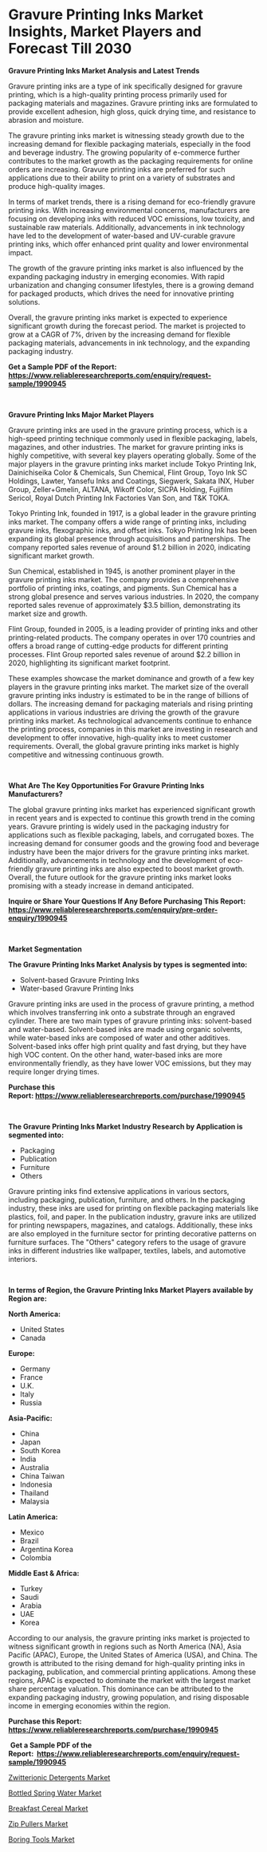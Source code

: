 <p><h1>Gravure Printing Inks Market Insights, Market Players and Forecast Till 2030</h1></p><p><strong>Gravure Printing Inks Market Analysis and Latest Trends</strong></p>
<p><p>Gravure printing inks are a type of ink specifically designed for gravure printing, which is a high-quality printing process primarily used for packaging materials and magazines. Gravure printing inks are formulated to provide excellent adhesion, high gloss, quick drying time, and resistance to abrasion and moisture.</p><p>The gravure printing inks market is witnessing steady growth due to the increasing demand for flexible packaging materials, especially in the food and beverage industry. The growing popularity of e-commerce further contributes to the market growth as the packaging requirements for online orders are increasing. Gravure printing inks are preferred for such applications due to their ability to print on a variety of substrates and produce high-quality images.</p><p>In terms of market trends, there is a rising demand for eco-friendly gravure printing inks. With increasing environmental concerns, manufacturers are focusing on developing inks with reduced VOC emissions, low toxicity, and sustainable raw materials. Additionally, advancements in ink technology have led to the development of water-based and UV-curable gravure printing inks, which offer enhanced print quality and lower environmental impact.</p><p>The growth of the gravure printing inks market is also influenced by the expanding packaging industry in emerging economies. With rapid urbanization and changing consumer lifestyles, there is a growing demand for packaged products, which drives the need for innovative printing solutions.</p><p>Overall, the gravure printing inks market is expected to experience significant growth during the forecast period. The market is projected to grow at a CAGR of 7%, driven by the increasing demand for flexible packaging materials, advancements in ink technology, and the expanding packaging industry.</p></p>
<p><strong>Get a Sample PDF of the Report:&nbsp; <a href="https://www.reliableresearchreports.com/enquiry/request-sample/1990945">https://www.reliableresearchreports.com/enquiry/request-sample/1990945</a></strong></p>
<p>&nbsp;</p>
<p><strong>Gravure Printing Inks Major Market Players</strong></p>
<p><p>Gravure printing inks are used in the gravure printing process, which is a high-speed printing technique commonly used in flexible packaging, labels, magazines, and other industries. The market for gravure printing inks is highly competitive, with several key players operating globally. Some of the major players in the gravure printing inks market include Tokyo Printing Ink, Dainichiseika Color & Chemicals, Sun Chemical, Flint Group, Toyo Ink SC Holdings, Lawter, Yansefu Inks and Coatings, Siegwerk, Sakata INX, Huber Group, Zeller+Gmelin, ALTANA, Wikoff Color, SICPA Holding, Fujifilm Sericol, Royal Dutch Printing Ink Factories Van Son, and T&K TOKA.</p><p>Tokyo Printing Ink, founded in 1917, is a global leader in the gravure printing inks market. The company offers a wide range of printing inks, including gravure inks, flexographic inks, and offset inks. Tokyo Printing Ink has been expanding its global presence through acquisitions and partnerships. The company reported sales revenue of around $1.2 billion in 2020, indicating significant market growth.</p><p>Sun Chemical, established in 1945, is another prominent player in the gravure printing inks market. The company provides a comprehensive portfolio of printing inks, coatings, and pigments. Sun Chemical has a strong global presence and serves various industries. In 2020, the company reported sales revenue of approximately $3.5 billion, demonstrating its market size and growth.</p><p>Flint Group, founded in 2005, is a leading provider of printing inks and other printing-related products. The company operates in over 170 countries and offers a broad range of cutting-edge products for different printing processes. Flint Group reported sales revenue of around $2.2 billion in 2020, highlighting its significant market footprint.</p><p>These examples showcase the market dominance and growth of a few key players in the gravure printing inks market. The market size of the overall gravure printing inks industry is estimated to be in the range of billions of dollars. The increasing demand for packaging materials and rising printing applications in various industries are driving the growth of the gravure printing inks market. As technological advancements continue to enhance the printing process, companies in this market are investing in research and development to offer innovative, high-quality inks to meet customer requirements. Overall, the global gravure printing inks market is highly competitive and witnessing continuous growth.</p></p>
<p>&nbsp;</p>
<p><strong>What Are The Key Opportunities For Gravure Printing Inks Manufacturers?</strong></p>
<p><p>The global gravure printing inks market has experienced significant growth in recent years and is expected to continue this growth trend in the coming years. Gravure printing is widely used in the packaging industry for applications such as flexible packaging, labels, and corrugated boxes. The increasing demand for consumer goods and the growing food and beverage industry have been the major drivers for the gravure printing inks market. Additionally, advancements in technology and the development of eco-friendly gravure printing inks are also expected to boost market growth. Overall, the future outlook for the gravure printing inks market looks promising with a steady increase in demand anticipated.</p></p>
<p><strong>Inquire or Share Your Questions If Any Before Purchasing This Report: <a href="https://www.reliableresearchreports.com/enquiry/pre-order-enquiry/1990945">https://www.reliableresearchreports.com/enquiry/pre-order-enquiry/1990945</a></strong></p>
<p>&nbsp;</p>
<p><strong>Market Segmentation</strong></p>
<p><strong>The Gravure Printing Inks Market Analysis by types is segmented into:</strong></p>
<p><ul><li>Solvent-based Gravure Printing Inks</li><li>Water-based Gravure Printing Inks</li></ul></p>
<p><p>Gravure printing inks are used in the process of gravure printing, a method which involves transferring ink onto a substrate through an engraved cylinder. There are two main types of gravure printing inks: solvent-based and water-based. Solvent-based inks are made using organic solvents, while water-based inks are composed of water and other additives. Solvent-based inks offer high print quality and fast drying, but they have high VOC content. On the other hand, water-based inks are more environmentally friendly, as they have lower VOC emissions, but they may require longer drying times.</p></p>
<p><strong>Purchase this Report:&nbsp;<a href="https://www.reliableresearchreports.com/purchase/1990945">https://www.reliableresearchreports.com/purchase/1990945</a></strong></p>
<p>&nbsp;</p>
<p><strong>The Gravure Printing Inks Market Industry Research by Application is segmented into:</strong></p>
<p><ul><li>Packaging</li><li>Publication</li><li>Furniture</li><li>Others</li></ul></p>
<p><p>Gravure printing inks find extensive applications in various sectors, including packaging, publication, furniture, and others. In the packaging industry, these inks are used for printing on flexible packaging materials like plastics, foil, and paper. In the publication industry, gravure inks are utilized for printing newspapers, magazines, and catalogs. Additionally, these inks are also employed in the furniture sector for printing decorative patterns on furniture surfaces. The "Others" category refers to the usage of gravure inks in different industries like wallpaper, textiles, labels, and automotive interiors.</p></p>
<p>&nbsp;</p>
<p><strong>In terms of Region, the Gravure Printing Inks Market Players available by Region are:</strong></p>
<p>
    <p> <strong> North America: </strong>
        <ul>
            <li>United States</li>
            <li>Canada</li>
        </ul>
        </p> 
    <p> <strong> Europe: </strong>
        <ul>
            <li>Germany</li>
            <li>France</li>
            <li>U.K.</li>
            <li>Italy</li>
            <li>Russia</li>
        </ul>
        </p> 
    <p> <strong> Asia-Pacific: </strong>
        <ul>
            <li>China</li>
            <li>Japan</li>
            <li>South Korea</li>
            <li>India</li>
            <li>Australia</li>
            <li>China Taiwan</li>
            <li>Indonesia</li>
            <li>Thailand</li>
            <li>Malaysia</li>
        </ul>
        </p> 
    <p> <strong> Latin America: </strong>
        <ul>
            <li>Mexico</li>
            <li>Brazil</li>
            <li>Argentina Korea</li>
            <li>Colombia</li>
        </ul>
        </p> 
    <p> <strong> Middle East & Africa: </strong>
        <ul>
            <li>Turkey</li>
            <li>Saudi</li>
            <li>Arabia</li>
            <li>UAE</li>
            <li>Korea</li>
        </ul>
    </p>
    </p>
<p><p>According to our analysis, the gravure printing inks market is projected to witness significant growth in regions such as North America (NA), Asia Pacific (APAC), Europe, the United States of America (USA), and China. The growth is attributed to the rising demand for high-quality printing inks in packaging, publication, and commercial printing applications. Among these regions, APAC is expected to dominate the market with the largest market share percentage valuation. This dominance can be attributed to the expanding packaging industry, growing population, and rising disposable income in emerging economies within the region.</p></p>
<p><strong>Purchase this Report: <a href="https://www.reliableresearchreports.com/purchase/1990945">https://www.reliableresearchreports.com/purchase/1990945</a></strong></p>
<p>&nbsp;<strong>Get a Sample PDF of the Report:&nbsp;&nbsp;<a href="https://www.reliableresearchreports.com/enquiry/request-sample/1990945">https://www.reliableresearchreports.com/enquiry/request-sample/1990945</a></strong></p>
<p><strong></strong></p>
<p><p><a href="https://github.com/sofayahoo2023/Market-Research-Report-List-1/blob/main/zwitterionic-detergents-market.md">Zwitterionic Detergents Market</a></p><p><a href="https://medium.com/@aliwilldvm/bottled-spring-water-market-share-evolution-and-market-growth-trends-2023-2030-2b9f72e1c741">Bottled Spring Water Market</a></p><p><a href="https://medium.com/@emerylittle2023/breakfast-cereal-market-outlook-industry-overview-and-forecast-2023-to-2030-c01e60eb45ca">Breakfast Cereal Market</a></p><p><a href="https://github.com/vimar16th/Market-Research-Report-List-1/blob/main/zip-pullers-market.md">Zip Pullers Market</a></p><p><a href="https://medium.com/@ardithlynch1906/boring-tools-market-analysis-its-cagr-market-segmentation-and-global-industry-overview-c747b84ded87">Boring Tools Market</a></p></p>